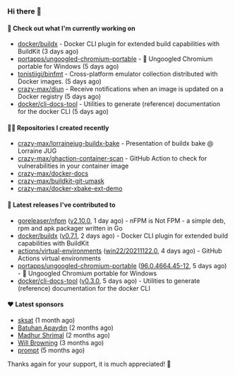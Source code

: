 ### Hi there 👋

#### 👷 Check out what I'm currently working on

- [docker/buildx](https://github.com/docker/buildx) - Docker CLI plugin for extended build capabilities with BuildKit (3 days ago)
- [portapps/ungoogled-chromium-portable](https://github.com/portapps/ungoogled-chromium-portable) - 🚀 Ungoogled Chromium portable for Windows (5 days ago)
- [tonistiigi/binfmt](https://github.com/tonistiigi/binfmt) - Cross-platform emulator collection distributed with Docker images. (5 days ago)
- [crazy-max/diun](https://github.com/crazy-max/diun) - Receive notifications when an image is updated on a Docker registry (5 days ago)
- [docker/cli-docs-tool](https://github.com/docker/cli-docs-tool) - Utilities to generate (reference) documentation for the docker CLI (5 days ago)

#### 👨‍💻 Repositories I created recently

- [crazy-max/lorrainejug-buildx-bake](https://github.com/crazy-max/lorrainejug-buildx-bake) - Presentation of buildx bake @ Lorraine JUG
- [crazy-max/ghaction-container-scan](https://github.com/crazy-max/ghaction-container-scan) - GitHub Action to check for vulnerabilities in your container image
- [crazy-max/docker-docs](https://github.com/crazy-max/docker-docs)
- [crazy-max/buildkit-git-umask](https://github.com/crazy-max/buildkit-git-umask)
- [crazy-max/docker-xbake-ext-demo](https://github.com/crazy-max/docker-xbake-ext-demo)

#### 🚀 Latest releases I've contributed to

- [goreleaser/nfpm](https://github.com/goreleaser/nfpm) ([v2.10.0](https://github.com/goreleaser/nfpm/releases/tag/v2.10.0), 1 day ago) - nFPM is Not FPM - a simple deb, rpm and apk packager written in Go
- [docker/buildx](https://github.com/docker/buildx) ([v0.7.1](https://github.com/docker/buildx/releases/tag/v0.7.1), 2 days ago) - Docker CLI plugin for extended build capabilities with BuildKit
- [actions/virtual-environments](https://github.com/actions/virtual-environments) ([win22/20211122.0](https://github.com/actions/virtual-environments/releases/tag/win22%2F20211122.0), 4 days ago) - GitHub Actions virtual environments
- [portapps/ungoogled-chromium-portable](https://github.com/portapps/ungoogled-chromium-portable) ([96.0.4664.45-12](https://github.com/portapps/ungoogled-chromium-portable/releases/tag/96.0.4664.45-12), 5 days ago) - 🚀 Ungoogled Chromium portable for Windows
- [docker/cli-docs-tool](https://github.com/docker/cli-docs-tool) ([v0.3.0](https://github.com/docker/cli-docs-tool/releases/tag/v0.3.0), 5 days ago) - Utilities to generate (reference) documentation for the docker CLI

#### ❤️ Latest sponsors
- [sksat](https://github.com/sksat) (1 month ago)
- [Batuhan Apaydın](https://github.com/developer-guy) (2 months ago)
- [Madhur Shrimal](https://github.com/shrimalmadhur) (2 months ago)
- [Will Browning](https://github.com/willbrowningme) (3 months ago)
- [prompt](https://github.com/pr-mpt) (5 months ago)

Thanks again for your support, it is much appreciated! 🙏
